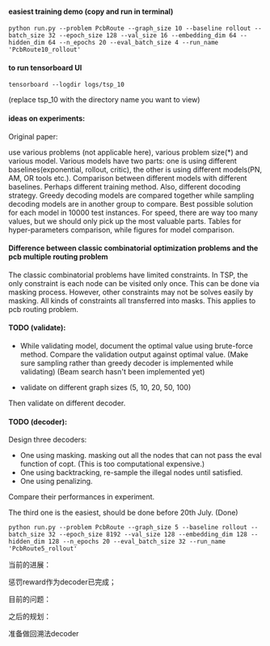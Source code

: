 #### easiest training demo (copy and run in terminal)

    python run.py --problem PcbRoute --graph_size 10 --baseline rollout --batch_size 32 --epoch_size 128 --val_size 16 --embedding_dim 64 --hidden_dim 64 --n_epochs 20 --eval_batch_size 4 --run_name 'PcbRoute10_rollout'

#### to run tensorboard UI
	tensorboard --logdir logs/tsp_10 
(replace tsp_10 with the directory name you want to view)

#### ideas on experiments:
Original paper:

use various problems (not applicable here), various problem size(\*) and various model. Various models have two parts: one is using different baselines(exponential, rollout, critic), the other is using different models(PN, AM, OR tools etc.). Comparison between different models with different baselines. Perhaps different training method. Also, different docoding strategy. Greedy decoding models are compared together while sampling decoding models are in another group to compare. Best possible solution for each model in 10000 test instances. For speed, there are way too many values, but we should only pick up the most valuable parts.
Tables for hyper-parameters comparison, while figures for model comparison.

#### Difference between classic combinatorial optimization problems and the pcb multiple routing problem

The classic combinatorial problems have limited constraints. In TSP, the only constraint is each node can be visited only once. This can be done via masking process. However, other constraints may not be solves easily by masking. All kinds of constraints all transferred into masks. This applies to pcb routing problem.


#### TODO (validate):
- While validating model, document the optimal value using brute-force method.
Compare the validation output against optimal value.
(Make sure sampling rather than greedy decoder is implemented while validating)
(Beam search hasn't been implemented yet)

- validate on different graph sizes (5, 10, 20, 50, 100)

Then validate on different decoder.

#### TODO (decoder):
Design three decoders: 
- One using masking. masking out all the nodes that can not pass the eval function of copt. (This is too computational expensive.)
- One using backtracking, re-sample the illegal nodes until satisfied.
- One using penalizing.

Compare their performances in experiment.

The third one is the easiest, should be done before 20th July. (Done)

	python run.py --problem PcbRoute --graph_size 5 --baseline rollout --batch_size 32 --epoch_size 8192 --val_size 128 --embedding_dim 128 --hidden_dim 128 --n_epochs 20 --eval_batch_size 32 --run_name 'PcbRoute5_rollout'
当前的进展：

惩罚reward作为decoder已完成；

目前的问题：

之后的规划：

准备做回溯法decoder